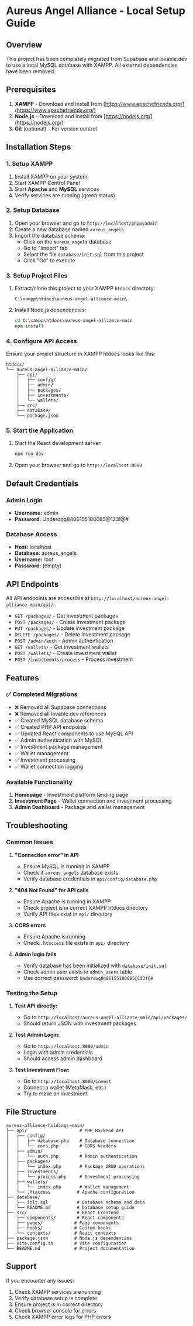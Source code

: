 # Aureus Angel Alliance - Local Setup Guide

## Overview

This project has been completely migrated from Supabase and lovable.dev to use a local MySQL database with XAMPP. All external dependencies have been removed.

## Prerequisites

1. **XAMPP** - Download and install from [https://www.apachefriends.org/](https://www.apachefriends.org/)
2. **Node.js** - Download and install from [https://nodejs.org/](https://nodejs.org/)
3. **Git** (optional) - For version control

## Installation Steps

### 1. Setup XAMPP

1. Install XAMPP on your system
2. Start XAMPP Control Panel
3. Start **Apache** and **MySQL** services
4. Verify services are running (green status)

### 2. Setup Database

1. Open your browser and go to `http://localhost/phpmyadmin`
2. Create a new database named `aureus_angels`
3. Import the database schema:
   - Click on the `aureus_angels` database
   - Go to "Import" tab
   - Select the file `database/init.sql` from this project
   - Click "Go" to execute

### 3. Setup Project Files

1. Extract/clone this project to your XAMPP `htdocs` directory:
   ```
   C:\xampp\htdocs\aureus-angel-alliance-main\
   ```

2. Install Node.js dependencies:
   ```bash
   cd C:\xampp\htdocs\aureus-angel-alliance-main
   npm install
   ```

### 4. Configure API Access

Ensure your project structure in XAMPP htdocs looks like this:
```
htdocs/
└── aureus-angel-alliance-main/
    ├── api/
    │   ├── config/
    │   ├── admin/
    │   ├── packages/
    │   ├── investments/
    │   └── wallets/
    ├── src/
    ├── database/
    └── package.json
```

### 5. Start the Application

1. Start the React development server:
   ```bash
   npm run dev
   ```

2. Open your browser and go to `http://localhost:8080`

## Default Credentials

### Admin Login
- **Username:** admin
- **Password:** Underdog8406155100085@123!@#

### Database Access
- **Host:** localhost
- **Database:** aureus_angels
- **Username:** root
- **Password:** (empty)

## API Endpoints

All API endpoints are accessible at `http://localhost/aureus-angel-alliance-main/api/`:

- `GET /packages/` - Get investment packages
- `POST /packages/` - Create investment package
- `PUT /packages/` - Update investment package
- `DELETE /packages/` - Delete investment package
- `POST /admin/auth` - Admin authentication
- `GET /wallets/` - Get investment wallets
- `POST /wallets/` - Create investment wallet
- `POST /investments/process` - Process investment

## Features

### ✅ Completed Migrations

- ❌ Removed all Supabase connections
- ❌ Removed all lovable.dev references
- ✅ Created MySQL database schema
- ✅ Created PHP API endpoints
- ✅ Updated React components to use MySQL API
- ✅ Admin authentication with MySQL
- ✅ Investment package management
- ✅ Wallet management
- ✅ Investment processing
- ✅ Wallet connection logging

### Available Functionality

1. **Homepage** - Investment platform landing page
2. **Investment Page** - Wallet connection and investment processing
3. **Admin Dashboard** - Package and wallet management

## Troubleshooting

### Common Issues

1. **"Connection error" in API**
   - Ensure MySQL is running in XAMPP
   - Check if `aureus_angels` database exists
   - Verify database credentials in `api/config/database.php`

2. **"404 Not Found" for API calls**
   - Ensure Apache is running in XAMPP
   - Check project is in correct XAMPP htdocs directory
   - Verify API files exist in `api/` directory

3. **CORS errors**
   - Ensure Apache is running
   - Check `.htaccess` file exists in `api/` directory

4. **Admin login fails**
   - Verify database has been initialized with `database/init.sql`
   - Check admin user exists in `admin_users` table
   - Use correct password: `Underdog8406155100085@123!@#`

### Testing the Setup

1. **Test API directly:**
   - Go to `http://localhost/aureus-angel-alliance-main/api/packages/`
   - Should return JSON with investment packages

2. **Test Admin Login:**
   - Go to `http://localhost:8080/admin`
   - Login with admin credentials
   - Should access admin dashboard

3. **Test Investment Flow:**
   - Go to `http://localhost:8080/invest`
   - Connect a wallet (MetaMask, etc.)
   - Try to make an investment

## File Structure

```
aureus-alliance-holdings-main/
├── api/                    # PHP Backend API
│   ├── config/
│   │   ├── database.php    # Database connection
│   │   └── cors.php        # CORS headers
│   ├── admin/
│   │   └── auth.php        # Admin authentication
│   ├── packages/
│   │   └── index.php       # Package CRUD operations
│   ├── investments/
│   │   └── process.php     # Investment processing
│   ├── wallets/
│   │   └── index.php       # Wallet management
│   └── .htaccess          # Apache configuration
├── database/
│   ├── init.sql           # Database schema and data
│   └── README.md          # Database setup guide
├── src/                   # React Frontend
│   ├── components/        # React components
│   ├── pages/            # Page components
│   ├── hooks/            # Custom hooks
│   └── contexts/         # React contexts
├── package.json          # Node.js dependencies
├── vite.config.ts        # Vite configuration
└── README.md             # Project documentation
```

## Support

If you encounter any issues:

1. Check XAMPP services are running
2. Verify database setup is complete
3. Ensure project is in correct directory
4. Check browser console for errors
5. Check XAMPP error logs for PHP errors
